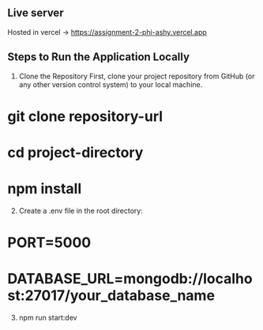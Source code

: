 ## Live server
Hosted in vercel -> https://assignment-2-phi-ashy.vercel.app

## Steps to Run the Application Locally

1. Clone the Repository
First, clone your project repository from GitHub (or any other version control system) to your local machine.

# git clone repository-url
# cd project-directory
# npm install

2. Create a .env file in the root directory:

# PORT=5000
# DATABASE_URL=mongodb://localhost:27017/your_database_name

3. npm run start:dev 